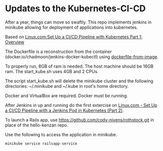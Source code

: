 # Updates to the Kubernetes-CI-CD

After a year, things can move so swaftly.  This repo implements jenkins in minikube allowing for deployment of applications into kubernetes.

Based on [Linux.com:Set Up a CI/CD Pipeline with Kubernetes Part 1: Overview](https://www.linux.com/blog/learn/chapter/Intro-to-Kubernetes/2017/5/set-cicd-pipeline-kubernetes-part-1-overview)

The Dockerfile is a reconstruction from the container (docker.io/chadmoon/jenkins-docker-kubectl) using [dockerfile-from-image](https://stackoverflow.com/questions/19104847/how-to-generate-a-dockerfile-from-an-image?utm_medium=organic&utm_source=google_rich_qa&utm_campaign=google_rich_qa).

To properly run, 8GB of ram is needed.  The host machine should be 16GB ram.
The start_kube.sh uses 4GB and 2 CPUs.

The script start_kube.sh will delete the minikube cluster and the following directories: ~/.minikube and  ~/.kube in root's home directory.

Docker and VirtualBox are required.  Docker must be running.

After Jenkins in up and running do the first extercise on [Linux.com - Set Up a CI/CD Pipeline with a Jenkins Pod in Kubernetes (Part 2)](https://www.linux.com/blog/learn/chapter/Intro-to-Kubernetes/2017/6/set-cicd-pipeline-jenkins-pod-kubernetes-part-2).

To launch a Rails app, use https://github.com/cody-nivens/rothstock.git in place of the hello-kenzan repo.

Use the following to access the application in minikube.
```bash
minikube service railsapp-service
```

